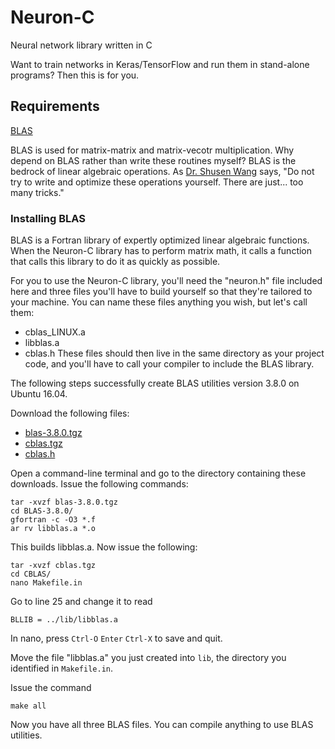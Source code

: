 # Neuron-C
Neural network library written in C

Want to train networks in Keras/TensorFlow and run them in stand-alone programs? Then this is for you.

## Requirements
[BLAS](http://www.netlib.org/blas/)

BLAS is used for matrix-matrix and matrix-vecotr multiplication. Why depend on BLAS rather than write these routines myself? BLAS is the bedrock of linear algebraic operations. As [Dr. Shusen Wang](http://wangshusen.github.io/) says, "Do not try to write and optimize these operations yourself. There are just... too many tricks."

### Installing BLAS

BLAS is a Fortran library of expertly optimized linear algebraic functions. When the Neuron-C library has to perform matrix math, it calls a function that calls this library to do it as quickly as possible.

For you to use the Neuron-C library, you'll need the "neuron.h" file included here and three files you'll have to build yourself so that they're tailored to your machine. You can name these files anything you wish, but let's call them:
* cblas_LINUX.a
* libblas.a
* cblas.h
These files should then live in the same directory as your project code, and you'll have to call your compiler to include the BLAS library.

The following steps successfully create BLAS utilities version 3.8.0 on Ubuntu 16.04.

Download the following files:
* [blas-3.8.0.tgz](http://www.netlib.org/blas/blas-3.8.0.tgz)
* [cblas.tgz](http://www.netlib.org/blas/blast-forum/cblas.tgz)
* [cblas.h](http://www.netlib.org/blas/cblas.h)

Open a command-line terminal and go to the directory containing these downloads. Issue the following commands:

```
tar -xvzf blas-3.8.0.tgz
cd BLAS-3.8.0/
gfortran -c -O3 *.f
ar rv libblas.a *.o
```
This builds libblas.a. Now issue the following:
```
tar -xvzf cblas.tgz
cd CBLAS/
nano Makefile.in
```

Go to line 25 and change it to read
```
BLLIB = ../lib/libblas.a
```
In nano, press `Ctrl-O` `Enter` `Ctrl-X` to save and quit.

Move the file "libblas.a" you just created into `lib`, the directory you identified in `Makefile.in`.

Issue the command

```
make all
```

Now you have all three BLAS files. You can compile anything to use BLAS utilities.
